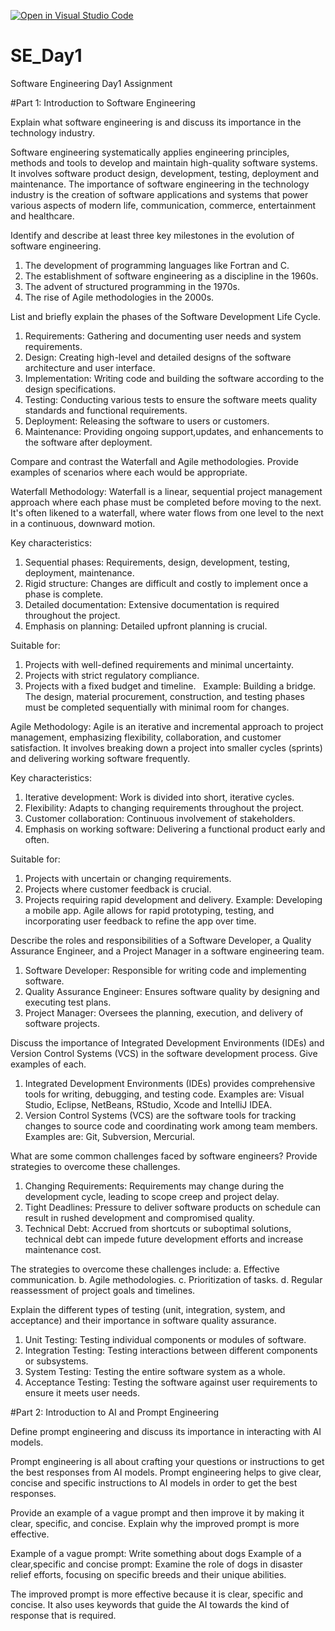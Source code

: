 [![Open in Visual Studio Code](https://classroom.github.com/assets/open-in-vscode-2e0aaae1b6195c2367325f4f02e2d04e9abb55f0b24a779b69b11b9e10269abc.svg)](https://classroom.github.com/online_ide?assignment_repo_id=15572152&assignment_repo_type=AssignmentRepo)
# SE_Day1
Software Engineering Day1 Assignment

#Part 1: Introduction to Software Engineering

Explain what software engineering is and discuss its importance in the technology industry.

Software engineering systematically applies engineering principles, methods and tools to develop and maintain high-quality software systems. 
It involves software product design, development, testing, deployment and maintenance. 
The importance of software engineering in the technology industry is the creation of software applications and systems that power various aspects of modern life, communication, commerce, entertainment and healthcare.

Identify and describe at least three key milestones in the evolution of software engineering.

1. The development of programming languages like Fortran and C.
2. The establishment of software engineering as a discipline in the 1960s.
3. The advent of structured programming in the 1970s.
4. The rise of Agile methodologies in the 2000s.

List and briefly explain the phases of the Software Development Life Cycle.

1. Requirements: Gathering and documenting user needs and system requirements.
2. Design: Creating high-level and detailed designs of the software architecture and user interface.
3. Implementation: Writing code and building the software according to the design specifications.
4. Testing: Conducting various tests to ensure the software meets quality standards and functional requirements.
5. Deployment: Releasing the software to users or customers.
6. Maintenance: Providing ongoing support,updates, and enhancements to the software after deployment.

Compare and contrast the Waterfall and Agile methodologies. Provide examples of scenarios where each would be appropriate.

Waterfall Methodology: 
Waterfall is a linear, sequential project management approach where each phase must be completed before moving to the next.
It's often likened to a waterfall, where water flows from one level to the next in a continuous, downward motion.   

Key characteristics:
1. Sequential phases: Requirements, design, development, testing, deployment, maintenance.   
2. Rigid structure: Changes are difficult and costly to implement once a phase is complete.   
3. Detailed documentation: Extensive documentation is required throughout the project.   
4. Emphasis on planning: Detailed upfront planning is crucial.   

Suitable for:
1. Projects with well-defined requirements and minimal uncertainty.   
2. Projects with strict regulatory compliance.   
3. Projects with a fixed budget and timeline.   
Example: Building a bridge. The design, material procurement, construction, and testing phases must be completed sequentially with minimal room for changes.

Agile Methodology: 
Agile is an iterative and incremental approach to project management, emphasizing flexibility, collaboration, and customer satisfaction. It involves breaking down a project into smaller cycles (sprints) and delivering working software frequently.   

Key characteristics:
1. Iterative development: Work is divided into short, iterative cycles.   
2. Flexibility: Adapts to changing requirements throughout the project.   
3. Customer collaboration: Continuous involvement of stakeholders.   
4. Emphasis on working software: Delivering a functional product early and often.   

Suitable for:
1. Projects with uncertain or changing requirements.   
2. Projects where customer feedback is crucial.
3. Projects requiring rapid development and delivery.
Example: Developing a mobile app. Agile allows for rapid prototyping, testing, and incorporating user feedback to refine the app over time.   



Describe the roles and responsibilities of a Software Developer, a Quality Assurance Engineer, and a Project Manager in a software engineering team.

1. Software Developer: Responsible for writing code and implementing software.
2. Quality Assurance Engineer: Ensures software quality by designing and executing test plans.
3. Project Manager: Oversees the planning, execution, and delivery of software projects.

Discuss the importance of Integrated Development Environments (IDEs) and Version Control Systems (VCS) in the software development process. Give examples of each.

1. Integrated Development Environments (IDEs) provides comprehensive tools for writing, debugging, and testing code. Examples are: Visual Studio, Eclipse, NetBeans, RStudio, Xcode and IntelliJ IDEA.
2. Version Control Systems (VCS) are the software tools for tracking changes to source code and coordinating work among team members. Examples are: Git, Subversion, Mercurial.

What are some common challenges faced by software engineers? Provide strategies to overcome these challenges.

1. Changing Requirements: Requirements may change during the development cycle, leading to scope creep and project delay.
2. Tight Deadlines: Pressure to deliver software products on schedule can result in rushed development and compromised quality.
3. Technical Debt: Accrued from shortcuts or suboptimal solutions, technical debt can impede future development efforts and increase maintenance cost.

The strategies to overcome these challenges include:
a. Effective communication.
b. Agile methodologies.
c. Prioritization of tasks.
d. Regular reassessment of project goals and timelines.


Explain the different types of testing (unit, integration, system, and acceptance) and their importance in software quality assurance.

1. Unit Testing: Testing individual components or modules of software.
2. Integration Testing: Testing interactions between different components or subsystems.
3. System Testing: Testing the entire software system as a whole.
4. Acceptance Testing: Testing the software against user requirements to ensure it meets user needs.


#Part 2: Introduction to AI and Prompt Engineering


Define prompt engineering and discuss its importance in interacting with AI models.

Prompt engineering is all about crafting your questions or instructions to get the best responses from AI models. Prompt engineering helps to give clear, concise and specific instructions to AI models in order to get the best responses.

Provide an example of a vague prompt and then improve it by making it clear, specific, and concise. Explain why the improved prompt is more effective.

Example of a vague prompt: Write something about dogs
Example of a clear,specific and concise prompt: Examine the role of dogs in disaster relief efforts, focusing on specific breeds and their unique abilities.

The improved prompt is more effective because it is clear, specific and concise. It also uses keywords that guide the AI towards the kind of response that is required.
